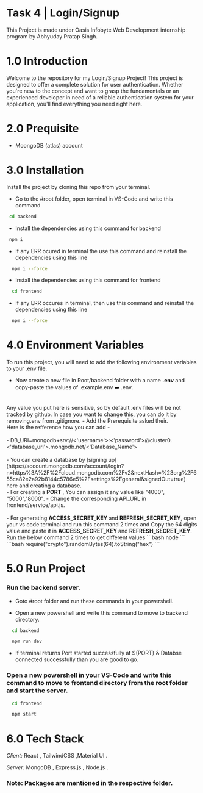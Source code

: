 # Task 4 | Login/Signup

This Project is made under Oasis Infobyte Web Development internship program by Abhyuday Pratap Singh.
 
# 1.0 Introduction 

Welcome to the repository for my Login/Signup Project! This project is designed to offer a complete solution for user authentication. Whether you're new to the concept and want to grasp the fundamentals or an experienced developer in need of a reliable authentication system for your application, you'll find everything you need right here.
 
# 2.0 Prequisite
- MoongoDB (atlas) account


# 3.0 Installation

Install the project by cloning this repo from your terminal.

- Go to the #root folder, open terminal in VS-Code and write this command
 ``` bash
  cd backend
```
- Install the dependencies using this command for backend
 ``` bash
  npm i
```
- If any ERR ocured in terminal the use this command and reinstall the dependencies using this line
```bash
  npm i --force
```
- Install the dependencies using this command for frontend

```bash
  cd frontend
```
- If any ERR occures in terminal, then use this command and reinstall the dependencies using this line
```bash
  npm i --force
```

# 4.0 Environment Variables
To run this project, you will need to add the following environment variables to your .env file.
</br>
- Now create a new file in Root/backend folder with a name <b>.env</b> and copy-paste the values of .example.env ➡️ .env. 
</br>
Any value you put here is sensitive, so by default .env files will be not tracked by github. In case you want to change this, you can do it by removing.env from .gitignore. 
- Add the Prerequisite asked their.
</br>
Here is the refference how you can add -
</br>
</br>
- DB_URI=mongodb+srv://<'username'>:<'password'>@cluster0.<'database_url'>.mongodb.net/<'Database_Name'>
</br>
</br>
- You can create a database by [signing up](https://account.mongodb.com/account/login?n=https%3A%2F%2Fcloud.mongodb.com%2Fv2&nextHash=%23org%2F655ca82e2a92b8144c5786e5%2Fsettings%2Fgeneral&signedOut=true) here and creating a database.
</br>
- For creating a <b> PORT </b>, You can assign it any value like "4000", "5000","8000".
- Change the corresponding API_URL in frontend/service/api.js.
</br>
</br>
- For generating <b>ACCESS_SECRET_KEY </b> and <b>REFRESH_SECRET_KEY</b>, open your vs code terminal and run this command 2 times and Copy the 64 digits value and paste it in <b>ACCESS_SECRET_KEY </b> and <b>REFRESH_SECRET_KEY</b>. Run the below command 2 times to get different values
```bash
node
```
```bash
require("crypto").randomBytes(64).toString("hex")
```
</br>


# 5.0 Run Project

### Run the backend server.

- Goto #root folder and run these commands in your powershell.

- Open a new powershell and write this command to move to backend directory.
```bash
  cd backend
```
```bash
  npm run dev
```
- If terminal returns Port started successfully at ${PORT} & Databse connected successfully than you are good to go.

### Open a new powershell in your VS-Code and write this command to move to frontend directory from the root folder and start the server.
```bash
  cd frontend
```
```bash
  npm start
```

# 6.0 Tech Stack

_Client:_ React , TailwindCSS ,Material UI .

_Server:_ MongoDB , Express.js , Node.js .

### Note: Packages are mentioned in the respective folder.


